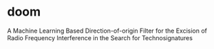 # doom
A Machine Learning Based Direction-of-origin Filter for the Excision of Radio Frequency Interference in the Search for Technosignatures
